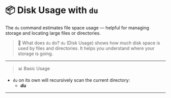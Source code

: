 # 📦 Disk Usage with `du`

The `du` command estimates file space usage — helpful for managing storage and locating large files or directories.

> 📌 What does `du` do?
`du` (Disk Usage) shows how much disk space is used by files and directories.
It helps you understand where your storage is going.
---
> 📊 Basic Usage
- `du` on its own will recursively scan the current directory:
  - ***du***
---
